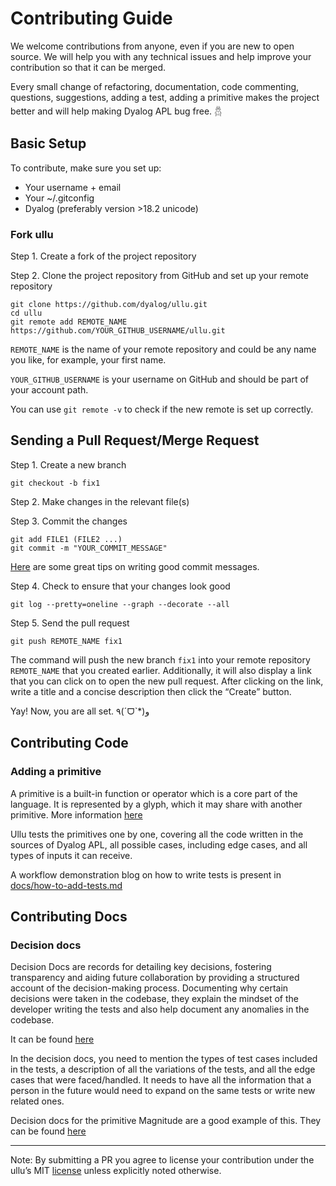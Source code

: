 # Contributing Guide

We welcome contributions from anyone, even if you are new to open source. We will help you with any technical issues and help improve your contribution so that it can be merged.

Every small change of refactoring, documentation, code commenting, questions, suggestions, adding a test, adding a primitive makes the project better and will help making Dyalog APL bug free. 𓆣

## Basic Setup

To contribute, make sure you set up:

- Your username + email
- Your ~/.gitconfig
- Dyalog (preferably version >18.2 unicode)

### Fork ullu

Step 1. Create a fork of the project repository

Step 2. Clone the project repository from GitHub and set up your remote repository

```
git clone https://github.com/dyalog/ullu.git
cd ullu
git remote add REMOTE_NAME https://github.com/YOUR_GITHUB_USERNAME/ullu.git
```

`REMOTE_NAME` is the name of your remote repository and could be any name you like, for example, your first name.

`YOUR_GITHUB_USERNAME` is your username on GitHub and should be part of your account path.

You can use `git remote -v` to check if the new remote is set up correctly.

## Sending a Pull Request/Merge Request

Step 1. Create a new branch

```
git checkout -b fix1
```

Step 2. Make changes in the relevant file(s)

Step 3. Commit the changes

```
git add FILE1 (FILE2 ...)
git commit -m "YOUR_COMMIT_MESSAGE"
```

[Here](https://cbea.ms/git-commit/) are some great tips on writing good commit messages.

Step 4. Check to ensure that your changes look good
```
git log --pretty=oneline --graph --decorate --all
```

Step 5. Send the pull request
```
git push REMOTE_NAME fix1
```

The command will push the new branch `fix1` into your remote repository `REMOTE_NAME` that you created earlier. Additionally, it will also display a link that you can click on to open the new pull request. After clicking on the link, write a title and a concise description then click the “Create” button.

Yay! Now, you are all set. ٩(ˊᗜˋ*)و

## Contributing Code

### Adding a primitive

A primitive is a built-in function or operator which is a core part of the language. It is represented by a glyph, which it may share with another primitive. More information [here](https://aplwiki.com/wiki/Primitive)

Ullu tests the primitives one by one, covering all the code written in the sources of Dyalog APL, all possible cases, including edge cases, and all types of inputs it can receive.

<!-- demo for a primitive (blog) -->
A workflow demonstration blog on how to write tests is present in [docs/how-to-add-tests.md](docs/how-to-add-tests.md)

## Contributing Docs

### Decision docs

<!-- what it is -->
Decision Docs are records for detailing key decisions, fostering transparency and aiding future collaboration by providing a structured account of the decision-making process. Documenting why certain decisions were taken in the codebase, they explain the mindset of the developer writing the tests and also help document any anomalies in the codebase.

It can be found [here](docs/decision)

<!-- how to write -->
In the decision docs, you need to mention the types of test cases included in the tests, a description of all the variations of the tests, and all the edge cases that were faced/handled. It needs to have all the information that a person in the future would need to expand on the same tests or write new related ones.

<!-- example -->
Decision docs for the primitive Magnitude are a good example of this. They can be found [here](docs/decision/primitive-functions/scalar-monadic.md#magnitude-rydocs)

---

Note: By submitting a PR you agree to license your contribution under the ullu’s MIT [license](LICENSE) unless explicitly noted otherwise.
